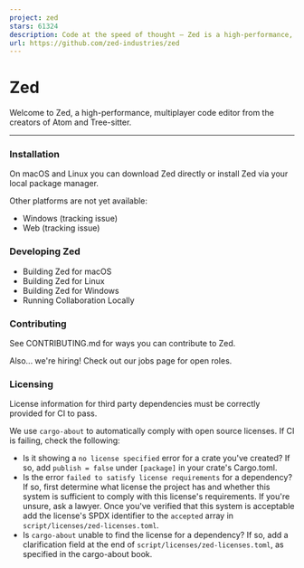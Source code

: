 ```yaml
---
project: zed
stars: 61324
description: Code at the speed of thought – Zed is a high-performance, multiplayer code editor from the creators of Atom and Tree-sitter.
url: https://github.com/zed-industries/zed
---
```


Zed
===

Welcome to Zed, a high-performance, multiplayer code editor from the creators of Atom and Tree-sitter.

* * *

### Installation

On macOS and Linux you can download Zed directly or install Zed via your local package manager.

Other platforms are not yet available:

-   Windows (tracking issue)
-   Web (tracking issue)

### Developing Zed

-   Building Zed for macOS
-   Building Zed for Linux
-   Building Zed for Windows
-   Running Collaboration Locally

### Contributing

See CONTRIBUTING.md for ways you can contribute to Zed.

Also... we're hiring! Check out our jobs page for open roles.

### Licensing

License information for third party dependencies must be correctly provided for CI to pass.

We use `cargo-about` to automatically comply with open source licenses. If CI is failing, check the following:

-   Is it showing a `no license specified` error for a crate you've created? If so, add `publish = false` under `[package]` in your crate's Cargo.toml.
-   Is the error `failed to satisfy license requirements` for a dependency? If so, first determine what license the project has and whether this system is sufficient to comply with this license's requirements. If you're unsure, ask a lawyer. Once you've verified that this system is acceptable add the license's SPDX identifier to the `accepted` array in `script/licenses/zed-licenses.toml`.
-   Is `cargo-about` unable to find the license for a dependency? If so, add a clarification field at the end of `script/licenses/zed-licenses.toml`, as specified in the cargo-about book.
